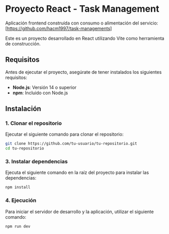 # Proyecto React - Task Management

Aplicación frontend construída con consumo o alimentación del servicio: [https://github.com/hacm1997/task-managements]

Este es un proyecto desarrollado en React utilizando Vite como herramienta de construcción.

## Requisitos

Antes de ejecutar el proyecto, asegúrate de tener instalados los siguientes requisitos:

- **Node.js**: Versión 14 o superior
- **npm**: Incluido con Node.js

## Instalación

### 1. Clonar el repositorio

Ejecutar el siguiente comando para clonar el repositorio:

```bash
git clone https://github.com/tu-usuario/tu-repositorio.git
cd tu-repositorio
```

### 3. Instalar dependencias

Ejecuta el siguiente comando en la raíz del proyecto para instalar las dependencias:

```bash
npm install
```

### 4. Ejecución

Para iniciar el servidor de desarrollo y la aplicación, utilizar el siguiente comando:

```bash
npm run dev
```
